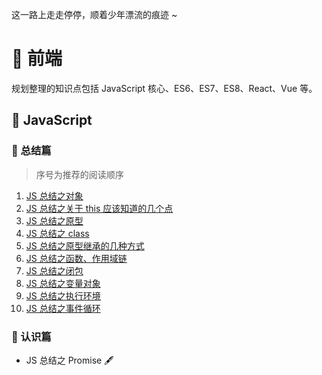 这一路上走走停停，顺着少年漂流的痕迹 ~

# 🚜 前端

规划整理的知识点包括 JavaScript 核心、ES6、ES7、ES8、React、Vue 等。

## 🚀 JavaScript

### 🍓 总结篇

> 序号为推荐的阅读顺序

1. [JS 总结之对象](https://github.com/KaronAmI/blog/issues/20)
2. [JS 总结之关于 this 应该知道的几个点](https://github.com/KaronAmI/blog/issues/21)
3. [JS 总结之原型](https://github.com/KaronAmI/blog/issues/22)
4. [JS 总结之 class](https://github.com/KaronAmI/blog/issues/24)
5. [JS 总结之原型继承的几种方式](https://github.com/KaronAmI/blog/issues/23)
6. [JS 总结之函数、作用域链](https://github.com/KaronAmI/blog/issues/25)
7. [JS 总结之闭包](https://github.com/KaronAmI/blog/issues/26)
8. [JS 总结之变量对象](https://github.com/KaronAmI/blog/issues/27)
9. [JS 总结之执行环境](https://github.com/KaronAmI/blog/issues/28)
10. [JS 总结之事件循环](https://github.com/KaronAmI/blog/issues/29)

### 🍒 认识篇

- JS 总结之 Promise 🖋
